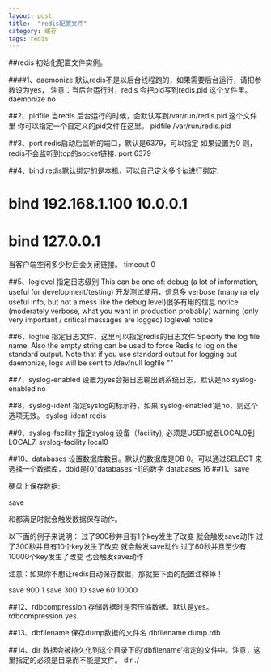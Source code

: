 ```yaml
---
layout: post
title:  "redis配置文件"
category: 缓存
tags: redis
---
```



##redis 初始化配置文件实例。

####1、daemonize
默认redis不是以后台线程跑的，如果需要后台运行，请把参数设为yes，
注意：当后台运行时，redis 会把pid写到redis.pid 这个文件里。
daemonize no

##2、pidfile
当redis 后台运行的时候，会默认写到/var/run/redis.pid 这个文件里
你可以指定一个自定义的pid文件在这里。
pidfile /var/run/redis.pid

##3、port
redis启动后监听的端口，默认是6379，可以指定
如果设置为0 则，redis不会监听到tcp的socket链接.
port 6379

##4、bind
redis默认绑定的是本机，可以自己定义多个ip进行绑定.
# bind 192.168.1.100 10.0.0.1
# bind 127.0.0.1

当客户端空闲多少秒后会关闭链接。
timeout 0

##5、loglevel
指定日志级别
 This can be one of:
debug (a lot of information, useful for development/testing) 开发测试使用，信息多
verbose (many rarely useful info, but not a mess like the debug level)很多有用的信息
notice (moderately verbose, what you want in production probably)
warning (only very important / critical messages are logged)
loglevel notice

##6、logfile
指定日志文件，这里可以指定redis的日志文件
 Specify the log file name. Also the empty string can be used to force
Redis to log on the standard output. Note that if you use standard
 output for logging but daemonize, logs will be sent to /dev/null
logfile ""

##7、syslog-enabled
设置为yes会把日志输出到系统日志，默认是no
syslog-enabled no

##8、syslog-ident
指定syslog的标示符，如果'syslog-enabled'是no，则这个选项无效。
syslog-ident redis

##9、syslog-facility 
指定syslog 设备（facility), 必须是USER或者LOCAL0到LOCAL7.
syslog-facility local0

##10、databases
设置数据库数目。默认的数据库是DB 0。可以通过SELECT <dbid>来选择一个数据库，dbid是[0,'databases'-1]的数字
databases 16
##11、save

 硬盘上保存数据:

   save <seconds> <changes>

   <seconds>和<changes>都满足时就会触发数据保存动作。
   

   以下面的例子来说明：
   过了900秒并且有1个key发生了改变 就会触发save动作
   过了300秒并且有10个key发生了改变 就会触发save动作
   过了60秒并且至少有10000个key发生了改变 也会触发save动作

   注意：如果你不想让redis自动保存数据，那就把下面的配置注释掉！

save 900 1
save 300 10
save 60 10000

##12、rdbcompression
存储数据时是否压缩数据。默认是yes。
rdbcompression yes



##13、dbfilename
保存dump数据的文件名
dbfilename dump.rdb


##14、dir
 数据会被持久化到这个目录下的‘dbfilename’指定的文件中。注意，这里指定的必须是目录而不能是文件。
dir ./



